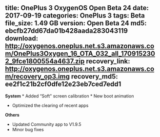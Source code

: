 title: OnePlus 3 OxygenOS Open Beta 24
date: 2017-09-19
categories: OnePlus 3
tags: Beta
file_size: 1.49 GB
version: Open Beta 24
md5: ebcfb27dd67da01b428aada283043119
download: http://oxygenos.oneplus.net.s3.amazonaws.com/OnePlus3Oxygen_16_OTA_032_all_1709152302_9fce1800554a4637.zip
recovery_link: http://oxygenos.oneplus.net.s3.amazonaws.com/recovery_op3.img
recovery_md5: ee2f1c21b2cf0dfe12e23eb7ced7edd1
---
**System** 
* Added “Soft" screen calibration
* New boot animation
* Optimized the clearing of recent apps

**Others**
* Updated Community app to V1.9.5
* Minor bug fixes